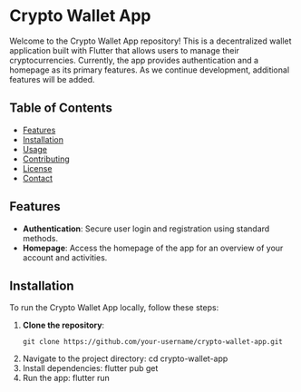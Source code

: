 # Crypto Wallet App

Welcome to the Crypto Wallet App repository! This is a decentralized wallet application built with Flutter that allows users to manage their cryptocurrencies. Currently, the app provides authentication and a homepage as its primary features. As we continue development, additional features will be added.

## Table of Contents

- [Features](#features)
- [Installation](#installation)
- [Usage](#usage)
- [Contributing](#contributing)
- [License](#license)
- [Contact](#contact)

## Features

- **Authentication**: Secure user login and registration using standard methods.
- **Homepage**: Access the homepage of the app for an overview of your account and activities.

## Installation

To run the Crypto Wallet App locally, follow these steps:

1. **Clone the repository**:
   ```shell
   git clone https://github.com/your-username/crypto-wallet-app.git
2. Navigate to the project directory:
   cd crypto-wallet-app
3. Install dependencies:
   flutter pub get
4. Run the app:
   flutter run
